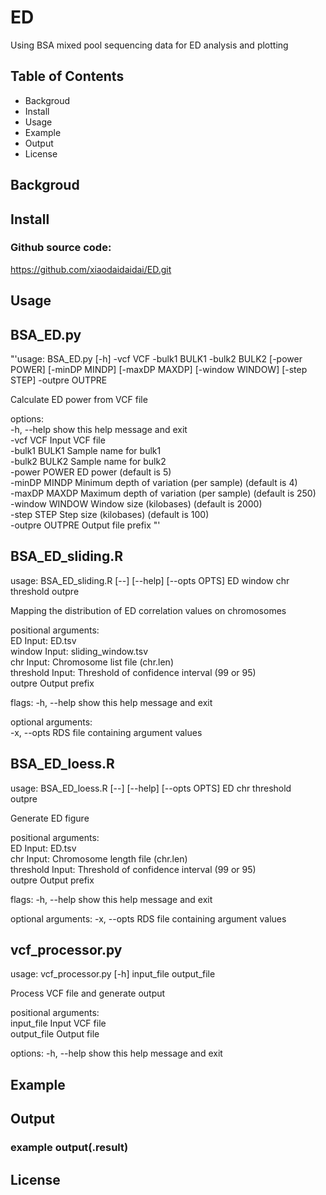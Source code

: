 # ED
Using BSA mixed pool sequencing data for ED analysis and plotting

## Table of Contents
* Backgroud
* Install
* Usage
* Example
* Output
* License
## Backgroud

## Install
### Github source code:
https://github.com/xiaodaidaidai/ED.git
## Usage
## BSA_ED.py        
"'usage: BSA_ED.py [-h] -vcf VCF -bulk1 BULK1 -bulk2 BULK2 [-power POWER] [-minDP MINDP] [-maxDP MAXDP] [-window WINDOW] [-step STEP] -outpre OUTPRE

Calculate ED power from VCF file

options:                                  
  -h, --help      show this help message and exit                
  -vcf VCF        Input VCF file            
  -bulk1 BULK1    Sample name for bulk1                                                    
  -bulk2 BULK2    Sample name for bulk2                                                    
  -power POWER    ED power (default is 5)                                                              
  -minDP MINDP    Minimum depth of variation (per sample) (default is 4)                                    
  -maxDP MAXDP    Maximum depth of variation (per sample) (default is 250)                                
  -window WINDOW  Window size (kilobases) (default is 2000)                                              
  -step STEP      Step size (kilobases) (default is 100)                                        
  -outpre OUTPRE  Output file prefix    "'                           

## BSA_ED_sliding.R
usage: BSA_ED_sliding.R [--] [--help] [--opts OPTS] ED window chr
       threshold outpre

Mapping the distribution of ED correlation values on chromosomes

positional arguments:                          
  ED          Input: ED.tsv                  
  window      Input: sliding_window.tsv                          
  chr         Input: Chromosome list file (chr.len)                        
  threshold   Input: Threshold of confidence interval (99 or 95)                        
  outpre      Output prefix                          

flags:
  -h, --help  show this help message and exit                  

optional arguments:                        
  -x, --opts  RDS file containing argument values  

## BSA_ED_loess.R                            
usage: BSA_ED_loess.R [--] [--help] [--opts OPTS] ED chr threshold                                                                        
       outpre                                                

Generate ED figure                                                                        

positional arguments:                                                            
  ED          Input: ED.tsv                                                                        
  chr         Input: Chromosome length file (chr.len)                                        
  threshold   Input: Threshold of confidence interval (99 or 95)                                                    
  outpre      Output prefix                                            

flags:
  -h, --help  show this help message and exit                    

optional arguments:
  -x, --opts  RDS file containing argument values     

## vcf_processor.py
usage: vcf_processor.py [-h] input_file output_file                      

Process VCF file and generate output                                    

positional arguments:                            
  input_file   Input VCF file                                  
  output_file  Output file                            

options:
  -h, --help   show this help message and exit                                    
  
  ## Example

  ## Output
  ### example output(.result)

  ## License
  

